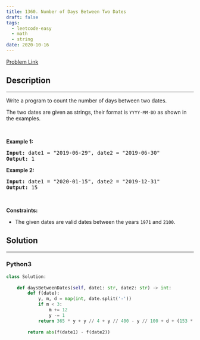 ```yaml
---
title: 1360. Number of Days Between Two Dates
draft: false
tags: 
  - leetcode-easy
  - math
  - string
date: 2020-10-16
---
```


[Problem Link](https://leetcode.com/problems/number-of-days-between-two-dates/)

## Description

---
<p>Write a program to count the number of days between two dates.</p>

<p>The two dates are given as strings, their format is <code>YYYY-MM-DD</code>&nbsp;as shown in the examples.</p>

<p>&nbsp;</p>
<p><strong class="example">Example 1:</strong></p>
<pre><strong>Input:</strong> date1 = "2019-06-29", date2 = "2019-06-30"
<strong>Output:</strong> 1
</pre><p><strong class="example">Example 2:</strong></p>
<pre><strong>Input:</strong> date1 = "2020-01-15", date2 = "2019-12-31"
<strong>Output:</strong> 15
</pre>
<p>&nbsp;</p>
<p><strong>Constraints:</strong></p>

<ul>
	<li>The given dates are valid&nbsp;dates between the years <code>1971</code> and <code>2100</code>.</li>
</ul>


## Solution

---
### Python3
``` py title='number-of-days-between-two-dates'
class Solution:
    
    def daysBetweenDates(self, date1: str, date2: str) -> int:
        def f(date):
            y, m, d = map(int, date.split('-'))
            if m < 3:
                m += 12
                y -= 1
            return 365 * y + y // 4 + y // 400 - y // 100 + d + (153 * m + 8) // 5
        
        return abs(f(date1) - f(date2))
```

